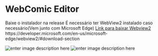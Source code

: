 # WebComic Editor
Baixe o instalador na release
É necessário ter WebView2 instalado caso necessário(Vem junto com Microsoft Edge)
[Link para baixar Webview2]([https://www.google.com](https://developer.microsoft.com/en-us/microsoft-edge/webview2/#download-section))
https://developer.microsoft.com/en-us/microsoft-edge/webview2/#download-section

![enter image description here](https://i.imgur.com/7O8rTbN.png)
![enter image description here](https://i.imgur.com/55aMpN3.png)
